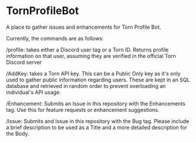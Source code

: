# TornProfileBot
A place to gather issues and enhancements for Torn Profile Bot.

Currently, the commands are as follows:

/profile: takes either a Discord user tag or a Torn ID. Returns profile information on that user, assuming they are verified in the official Torn Discord server

/AddKey: takes a Torn API key. This can be a Public Only key as it's only used to gather public information regarding users. These are kept in an SQL database and retrieved in random order to prevent overloading an individual's API usage.

/Enhancement: Submits an Issue in this repository with the Enhancements tag. Use this for feature requests or enhancement suggestions.

/Issue: Submits and Issue in this repository with the Bug tag. Please include a brief description to be used as a Title and a more detailed description for the Body.
